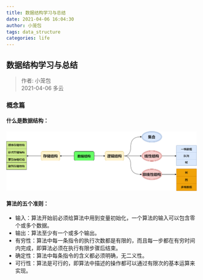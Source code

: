 ```yaml
---
title: 数据结构学习与总结
date: 2021-04-06 16:04:30
author: 小笼包
tags: data_structure
categories: life
---
```


## 数据结构学习与总结

> 作者: 小笼包  
> 2021-04-06 多云

### 概念篇

#### 什么是数据结构：  

![数据结构关系图](./diagram/数据结构关系图.drawio.png)  

#### 算法的五个准则：

- 输入：算法开始前必须给算法中用到变量初始化，一个算法的输入可以包含零个或多个数据。
- 输出：算法至少有一个或多个输出。
- 有穷性：算法中每一条指令的执行次数都是有限的，而且每一步都在有穷时间内完成，即算法必须在执行有限步骤后结束。
- 确定性：算法中每条指令的含义都必须明确，无二义性。
- 可行性：算法是可行的，即算法中描述的操作都可以通过有限次的基本运算来实现。

